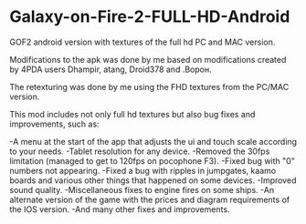 # Galaxy-on-Fire-2-FULL-HD-Android
GOF2 android version with textures of the full hd PC and MAC version.

Modifications to the apk was done by me based on modifications created by 4PDA users Dhаmpir, atang, Droid378 and .Ворон.

The retexturing was done by me using the FHD textures from the PC/MAC version.

This mod includes not only full hd textures but also bug fixes and improvements, such as:

-A menu at the start of the app that adjusts the ui and touch scale according to your needs.
-Tablet resolution for any device.
-Removed the 30fps limitation (managed to get to 120fps on pocophone F3).
-Fixed bug with "0" numbers not appearing.
-Fixed a bug with ripples in jumpgates, kaamo boards and various other things that happened on some devices.
-Improved sound quality.
-Miscellaneous fixes to engine fires on some ships.
-An alternate version of the game with the prices and diagram requirements of the IOS version.
-And many other fixes and improvements.
